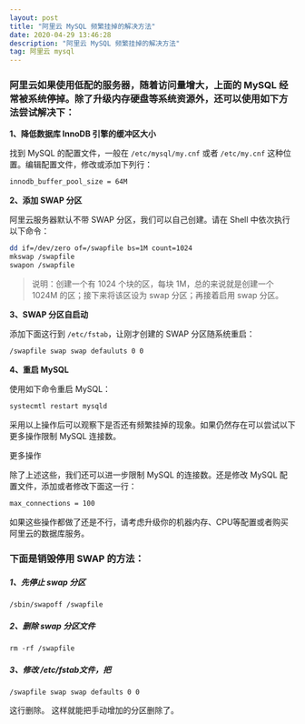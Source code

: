 ```yaml
---
layout: post
title: "阿里云 MySQL 频繁挂掉的解决方法"
date: 2020-04-29 13:46:28 
description: "阿里云 MySQL 频繁挂掉的解决方法"
tag: 阿里云 mysql 
---
```


### 阿里云如果使用低配的服务器，随着访问量增大，上面的 MySQL 经常被系统停掉。除了升级内存硬盘等系统资源外，还可以使用如下方法尝试解决下：

**1、降低数据库 InnoDB 引擎的缓冲区大小**

找到 MySQL 的配置文件，一般在 `/etc/mysql/my.cnf` 或者 `/etc/my.cnf` 这种位置。编辑配置文件，修改或添加下列行：

```bash
innodb_buffer_pool_size = 64M
```

**2、添加 SWAP 分区**

阿里云服务器默认不带 SWAP 分区，我们可以自己创建。请在 Shell 中依次执行以下命令：

```bash
dd if=/dev/zero of=/swapfile bs=1M count=1024
mkswap /swapfile
swapon /swapfile
```

> 说明：创建一个有 1024 个块的区，每块 1M，总的来说就是创建一个 1024M 的区；接下来将该区设为 swap 分区；再接着启用 swap 分区。

**3、SWAP 分区自启动**

添加下面这行到 `/etc/fstab`，让刚才创建的 SWAP 分区随系统重启：

```bash
/swapfile swap swap defauluts 0 0
```

**4、重启 MySQL**

使用如下命令重启 MySQL：

```bash
systecmtl restart mysqld
```

采用以上操作后可以观察下是否还有频繁挂掉的现象。如果仍然存在可以尝试以下更多操作限制 MySQL 连接数。

更多操作

除了上述这些，我们还可以进一步限制 MySQL 的连接数。还是修改 MySQL 配置文件，添加或者修改下面这一行：

```bash
max_connections = 100
```

如果这些操作都做了还是不行，请考虑升级你的机器内存、CPU等配置或者购买阿里云的数据库服务。

### **下面是销毁停用 SWAP 的方法：**

##### 1、先停止 swap 分区

`/sbin/swapoff /swapfile`

##### 2、删除 swap 分区文件

`rm -rf /swapfile`

##### 3、修改 /etc/fstab文件，把

`/swapfile swap swap defaults 0 0`

这行删除。 这样就能把手动增加的分区删除了。